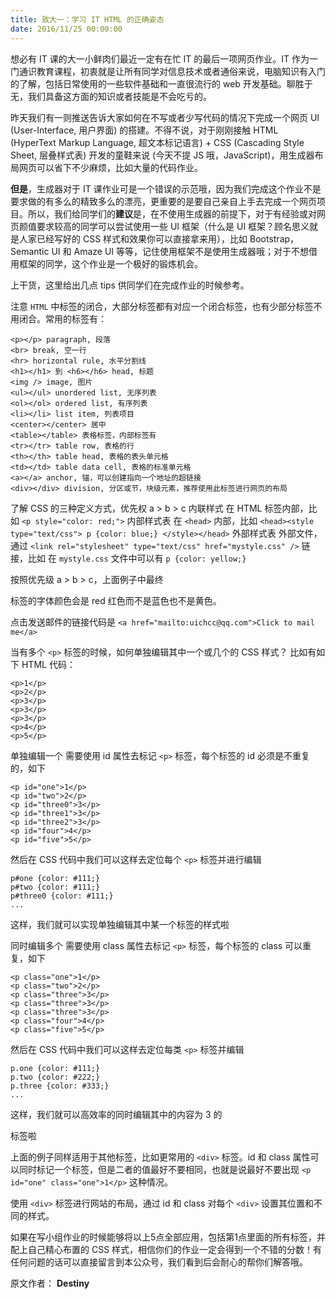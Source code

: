 ```yaml
---
title: 致大一：学习 IT HTML 的正确姿态
date: 2016/11/25 00:00:00
---
```


想必有 IT 课的大一小鲜肉们最近一定有在忙 IT 的最后一项网页作业。IT 作为一门通识教育课程，初衷就是让所有同学对信息技术或者通俗来说，电脑知识有入门的了解，包括日常使用的一些软件基础和一直很流行的 web 开发基础。聊胜于无，我们具备这方面的知识或者技能是不会吃亏的。

昨天我们有一则推送告诉大家如何在不写或者少写代码的情况下完成一个网页 UI (User-Interface, 用户界面) 的搭建。不得不说，对于刚刚接触 HTML (HyperText Markup Language, 超文本标记语言) + CSS (Cascading Style Sheet, 层叠样式表) 开发的童鞋来说 (今天不提 JS 哦，JavaScript)，用生成器布局网页可以省下不少麻烦，比如大量的代码作业。

**但是**，生成器对于 IT 课作业可是一个错误的示范哦，因为我们完成这个作业不是要求做的有多么的精致多么的漂亮，更重要的是要自己亲自上手去完成一个网页项目。所以，我们给同学们的**建议**是，在不使用生成器的前提下，对于有经验或对网页颜值要求较高的同学可以尝试使用一些 UI 框架（什么是 UI 框架？顾名思义就是人家已经写好的 CSS 样式和效果你可以直接拿来用），比如 Bootstrap，Semantic UI 和 Amaze UI 等等，记住使用框架不是使用生成器哦；对于不想借用框架的同学，这个作业是一个极好的锻炼机会。

上干货，这里给出几点 tips 供同学们在完成作业的时候参考。

注意 `HTML` 中标签的闭合，大部分标签都有对应一个闭合标签，也有少部分标签不用闭合。常用的标签有：
```
<p></p> paragraph, 段落
<br> break, 空一行
<hr> horizontal rule, 水平分割线
<h1></h1> 到 <h6></h6> head, 标题
<img /> image, 图片
<ul></ul> unordered list, 无序列表
<ol></ol> ordered list, 有序列表
<li></li> list item, 列表项目
<center></center> 居中
<table></table> 表格标签，内部标签有
<tr></tr> table row, 表格的行
<th></th> table head, 表格的表头单元格
<td></td> table data cell, 表格的标准单元格
<a></a> anchor, 锚，可以创建指向一个地址的超链接
<div></div> division, 分区或节，块级元素，推荐使用此标签进行网页的布局
```

了解 CSS 的三种定义方式，优先权 a > b > c
内联样式
在 HTML 标签内部，比如 
`<p style="color: red;">`
内部样式表
在 `<head>` 内部，比如 
`<head><style type="text/css"> p {color: blue;} </style></head>`
外部样式表
外部文件，通过 `<link rel="stylesheet" type="text/css" href="mystyle.css" />` 链接，比如
在 `mystyle.css` 文件中可以有
`p {color: yellow;}`

按照优先级 a > b > c，上面例子中最终 <p> 标签的字体颜色会是 red 红色而不是蓝色也不是黄色。

点击发送邮件的链接代码是
`<a href="mailto:uichcc@qq.com">Click to mail me</a>`

当有多个 `<p>` 标签的时候，如何单独编辑其中一个或几个的 CSS 样式？
比如有如下 HTML 代码：
```
<p>1</p>
<p>2</p>
<p>3</p>
<p>3</p>
<p>3</p>
<p>4</p>
<p>5</p>
```

单独编辑一个
需要使用 id 属性去标记 `<p>` 标签，每个标签的 id 必须是不重复的，如下
```
<p id="one">1</p>
<p id="two">2</p>
<p id="three0">3</p>
<p id="three1">3</p>
<p id="three2">3</p>
<p id="four">4</p>
<p id="five">5</p>
```
然后在 CSS 代码中我们可以这样去定位每个 `<p>` 标签并进行编辑
```
p#one {color: #111;}
p#two {color: #111;}
p#three0 {color: #111;}
... 
```
这样，我们就可以实现单独编辑其中某一个标签的样式啦

同时编辑多个
需要使用 class 属性去标记 `<p>` 标签，每个标签的 class 可以重复，如下
```
<p class="one">1</p>
<p class="two">2</p>
<p class="three">3</p>
<p class="three">3</p>
<p class="three">3</p>
<p class="four">4</p>
<p class="five">5</p>
```
然后在 CSS 代码中我们可以这样去定位每类 `<p>` 标签并编辑
```
p.one {color: #111;}
p.two {color: #222;}
p.three {color: #333;}
...
```
这样，我们就可以高效率的同时编辑其中的内容为 3 的 <p> 标签啦

上面的例子同样适用于其他标签，比如更常用的 `<div>` 标签。id 和 class 属性可以同时标记一个标签，但是二者的值最好不要相同，也就是说最好不要出现 `<p id="one" class="one">1</p>` 这种情况。

使用 `<div>` 标签进行网站的布局，通过 id 和 class 对每个 `<div>` 设置其位置和不同的样式。

如果在写小组作业的时候能够将以上5点全部应用，包括第1点里面的所有标签，并配上自己精心布置的 CSS 样式，相信你们的作业一定会得到一个不错的分数！有任何问题的话可以直接留言到本公众号，我们看到后会耐心的帮你们解答哦。

原文作者： **Destiny**